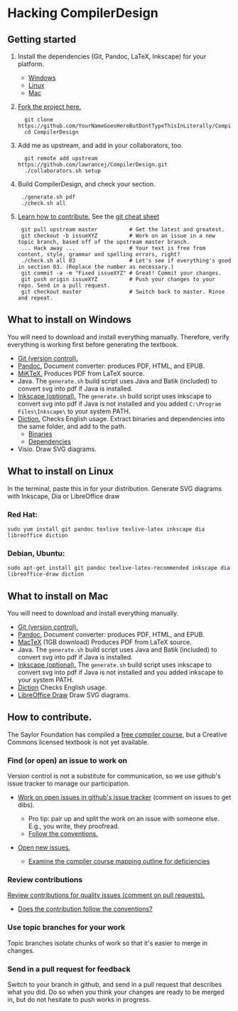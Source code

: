 Hacking CompilerDesign
======================
## Getting started
1. Install the dependencies (Git, Pandoc, LaTeX, Inkscape) for your platform.
    - [Windows](#what-to-install-on-windows)
    - [Linux](#what-to-install-on-linux)
    - [Mac](#what-to-install-on-mac)

2. [Fork the project here.](https://github.com/lawrancej/CompilerDesign/fork)

         git clone https://github.com/YourNameGoesHereButDontTypeThisInLiterally/CompilerDesign.git
         cd CompilerDesign

3. Add me as upstream, and add in your collaborators, too.

         git remote add upstream https://github.com/lawrancej/CompilerDesign.git
         ./collaborators.sh setup

4. Build CompilerDesign, and check your section.

        ./generate.sh pdf
        ./check.sh all

5. [Learn how to contribute.](#how-to-contribute) See the [git cheat sheet](git.md)

        git pull upstream master          # Get the latest and greatest.
        git checkout -b issueXYZ          # Work on an issue in a new topic branch, based off of the upstream master branch.
        ... Hack away ...                 # Your text is free from content, style, grammar and spelling errors, right?
        ./check.sh all 03                 # Let's see if everything's good in section 03. (Replace the number as necessary.)
        git commit -a -m "Fixed issueXYZ" # Great! Commit your changes.
        git push origin issueXYZ          # Push your changes to your repo. Send in a pull request.
        git checkout master               # Switch back to master. Rinse and repeat.

## What to install on Windows
You will need to download and install everything manually.
Therefore, verify everything is working first before generating the textbook.

 - [Git (version control).](http://git-scm.com/downloads)
 - [Pandoc.](http://johnmacfarlane.net/pandoc/installing.html)
Document converter: produces PDF, HTML, and EPUB.
 - [MiKTeX.](http://miktex.org/2.9/setup)
Produces PDF from LaTeX source.
 - Java.
The `generate.sh` build script uses Java and Batik (included) to convert svg into pdf if Java is installed.
 - [Inkscape (optional).](http://downloads.sourceforge.net/inkscape/Inkscape-0.48.2-1.exe)
The `generate.sh` build script uses inkscape to convert svg into pdf if Java is not installed and you added `C:\Program Files\Inkscape\` to your system PATH.
 - [Diction.](http://gnuwin32.sourceforge.net/packages/diction.htm)
Checks English usage.
Extract binaries and dependencies into the same folder, and add to the path.
   - [Binaries](http://gnuwin32.sourceforge.net/downlinks/diction-bin-zip.php)
   - [Dependencies](http://gnuwin32.sourceforge.net/downlinks/diction-dep-zip.php)
 - Visio.
Draw SVG diagrams.

## What to install on Linux
In the terminal, paste this in for your distribution. Generate SVG diagrams with Inkscape, Dia or LibreOffice draw

### Red Hat:

    sudo yum install git pandoc texlive texlive-latex inkscape dia libreoffice diction

### Debian, Ubuntu:

    sudo apt-get install git pandoc texlive-latex-recommended inkscape dia libreoffice-draw diction

## What to install on Mac
You will need to download and install everything manually.

 - [Git (version control).](http://git-scm.com/downloads)
 - [Pandoc.](http://johnmacfarlane.net/pandoc/installing.html)
Document converter: produces PDF, HTML, and EPUB.
 - [MacTeX](http://mirror.ctan.org/systems/mac/mactex/MacTeX.mpkg.zip) (1GB download)
Produces PDF from LaTeX source.
 - Java.
The `generate.sh` build script uses Java and Batik (included) to convert svg into pdf if Java is installed.
 - [Inkscape (optional).](http://downloads.sourceforge.net/inkscape/Inkscape-0.48.2-1-SNOWLEOPARD.dmg)
The `generate.sh` build script uses inkscape to convert svg into pdf if Java is not installed and you added inkscape to your system PATH.
 - [Diction](http://www.moria.de/~michael/diction/)
Checks English usage.
 - [LibreOffice Draw](http://www.libreoffice.org/download/)
Draw SVG diagrams.

## How to contribute.
The Saylor Foundation has compiled a [free compiler course](http://www.saylor.org/courses/cs304/), but a Creative Commons licensed textbook is not yet available.

### Find (or open) an issue to work on
Version control is not a substitute for communication, so we use github's issue tracker to manage our participation.

 - [Work on open issues in github's issue tracker](https://github.com/lawrancej/CompilerDesign/issues) (comment on issues to get dibs).
   * Pro tip: pair up and split the work on an issue with someone else. E.g., you write, they proofread.
   * [Follow the conventions.](CONVENTIONS.md)

 - [Open new issues.](https://github.com/lawrancej/CompilerDesign/issues/new)
   * [Examine the compiler course mapping outline for deficiencies](http://www.saylor.org/content/coursemapping/CourseMappingFormCS304.xls)

### Review contributions
[Review contributions for quality issues (comment on pull requests).](https://github.com/lawrancej/CompilerDesign/pulls)

 - [Does the contribution follow the conventions?](CONVENTIONS.md)

### Use topic branches for your work
Topic branches isolate chunks of work so that it's easier to merge in changes.

### Send in a pull request for feedback
Switch to your branch in github, and send in a pull request that describes what you did.
Do so when you think your changes are ready to be merged in, but do not hesitate to push works in progress.
